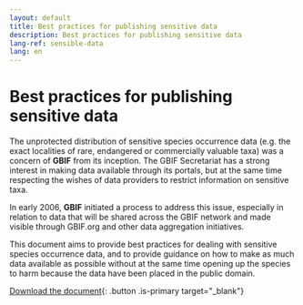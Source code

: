 ```yaml
---
layout: default
title: Best practices for publishing sensitive data
description: Best practices for publishing sensitive data
lang-ref: sensible-data
lang: en
---
```


# Best practices for publishing sensitive data

The unprotected distribution of sensitive species occurrence data (e.g. the exact localities of rare, endangered or commercially valuable taxa) was a concern of **GBIF** from its inception. The GBIF Secretariat has a strong interest in making data available through its portals, but at the same time respecting the wishes of data providers to restrict information on sensitive taxa.

In early 2006, **GBIF** initiated a process to address this issue, especially in relation to data that will be shared across the GBIF network and made visible through GBIF.org and other data aggregation initiatives. 

This document aims to provide best practices for dealing with sensitive species occurrence data, and to provide guidance on how to make as much data available as possible without at the same time opening up the species to harm because the data have been placed in the public domain.

[Download the document](https://docs.gbif.org/sensitive-species-best-practices/master/en/current-best-practices-for-generalizing-sensitive-species-occurrence-data.en.pdf){: .button .is-primary target="_blank"}